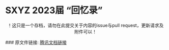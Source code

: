 # SXYZ 2023届 “回忆录”
<p align=center>
！这只是一个存档，请勿在此提交关于内容的issue与pull request，更新请求及附件可以！
</p>
### 原文件链接: 
 <a href="https://docs.qq.com/doc/DSUFOaXFCR2tFamVC?dver=">腾讯文档链接<a>